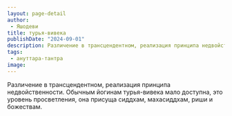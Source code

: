 ```yaml
---
layout: page-detail
author:
 - Яшодеви
title: турья-вивека
publishDate: "2024-09-01"
description: Различение в трансцендентном, реализация принципа недвойственности. Обычным йогинам турья-вивека мало доступна, это уровень просветления, она присуща сиддхам, махасиддхам, риши и божествам.
tags:
 - ануттара-тантра
image: 
---
```


Различение в трансцендентном, реализация принципа недвойственности. Обычным йогинам турья-вивека мало доступна, это уровень просветления, она присуща сиддхам, махасиддхам, риши и божествам.

